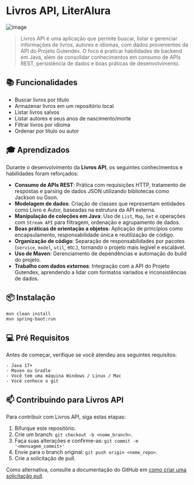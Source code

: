 
# Livros API, LiterAlura

![image](https://github.com/user-attachments/assets/02b97f6e-29c7-496e-b58a-d7d0623a2b2a)

> Livros API é uma aplicação que permite buscar, listar e gerenciar informações de livros, autores e idiomas, com dados provenientes da API do Projeto Gutendex. O foco é praticar habilidades de backend em Java, além de consolidar conhecimentos em consumo de APIs REST, persistência de dados e boas práticas de desenvolvimento.

## 📚 Funcionalidades

- Buscar livros por título
- Armazenar livros em um repositório local
- Listar livros salvos
- Listar autores e seus anos de nascimento/morte
- Filtrar livros por idioma
- Ordenar por título ou autor

## 🎓 Aprendizados

Durante o desenvolvimento da **Livros API**, os seguintes conhecimentos e habilidades foram reforçados:

- **Consumo de APIs REST**: Prática com requisições HTTP, tratamento de respostas e parsing de dados JSON utilizando bibliotecas como Jackson ou Gson.
- **Modelagem de dados**: Criação de classes que representam entidades como Livro e Autor, baseadas na estrutura da API externa.
- **Manipulação de coleções em Java**: Uso de `List`, `Map`, `Set` e operações com `Stream API` para filtragem, ordenação e agrupamento de dados.
- **Boas práticas de orientação a objetos**: Aplicação de princípios como encapsulamento, responsabilidade única e reutilização de código.
- **Organização de código**: Separação de responsabilidades por pacotes (`service`, `model`, `util`, etc.), tornando o projeto mais legível e escalável.
- **Uso de Maven**: Gerenciamento de dependências e automação do build do projeto.
- **Trabalho com dados externos**: Integração com a API do Projeto Gutendex, aprendendo a lidar com formatos variados e inconsistências de dados.


## 📦 Instalação

```
mvn clean install
mvn spring-boot:run
```

## 💻 Pré Requisitos

Antes de começar, verifique se você atendeu aos seguintes requisitos:

```
- Java 17+
- Maven ou Gradle
- Você tem uma máquina Windows / Linux / Mac
- Você conhece o git
```

## 📫 Contribuindo para Livros API

Para contribuir com Livros API, siga estas etapas:

1. Bifurque este repositório.
2. Crie um branch: `git checkout -b <nome_branch>`.
3. Faça suas alterações e confirme-as: `git commit -m '<mensagem_commit>'`
4. Envie para o branch original: `git push origin <nome_repo>`.
5. Crie a solicitação de pull.

Como alternativa, consulte a documentação do GitHub em [como criar uma solicitação pull](https://help.github.com/en/github/collaborating-with-issues-and-pull-requests/creating-a-pull-request).

